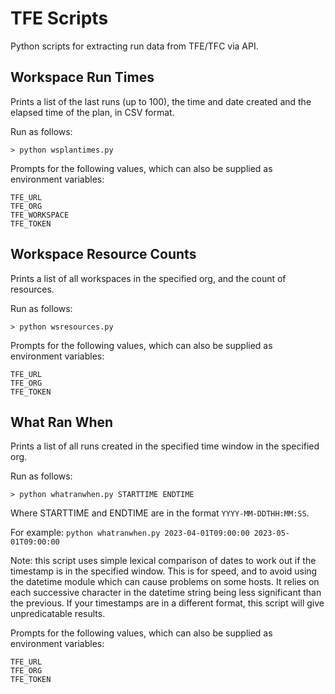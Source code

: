 # TFE Scripts
Python scripts for extracting run data from TFE/TFC via API.

## Workspace Run Times
Prints a list of the last runs (up to 100), the time and date created and the elapsed time
of the plan, in CSV format. 

Run as follows:
```
> python wsplantimes.py
```
Prompts for the following values, which can also be supplied as environment variables:
```
TFE_URL
TFE_ORG
TFE_WORKSPACE
TFE_TOKEN
```

## Workspace Resource Counts
Prints a list of all workspaces in the specified org, and the count of resources. 

Run as follows:
```
> python wsresources.py
```
Prompts for the following values, which can also be supplied as environment variables:
```
TFE_URL
TFE_ORG
TFE_TOKEN
```

## What Ran When
Prints a list of all runs created in the specified time window in the specified org. 

Run as follows:
```
> python whatranwhen.py STARTTIME ENDTIME
```
Where STARTTIME and ENDTIME are in the format `YYYY-MM-DDTHH:MM:SS`.

For example: `python whatranwhen.py 2023-04-01T09:00:00 2023-05-01T09:00:00`

Note: this script uses simple lexical comparison of dates to work out if the timestamp is in the specified window. This is for speed, and to avoid using the datetime module which can cause problems on some hosts. It relies on each successive character in the datetime string being less significant than the previous. If your timestamps are in a different format, this script will give unpredicatable results.

Prompts for the following values, which can also be supplied as environment variables:
```
TFE_URL
TFE_ORG
TFE_TOKEN
```
